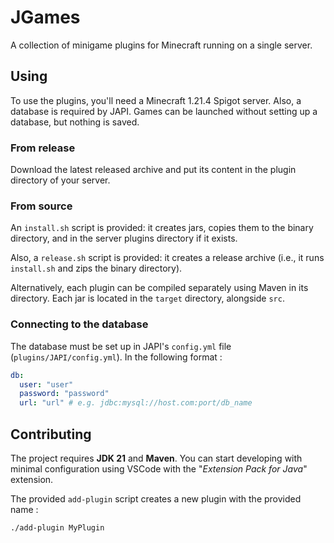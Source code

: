 # JGames
A collection of minigame plugins for Minecraft running on a single server.

## Using
To use the plugins, you'll need a Minecraft 1.21.4 Spigot server. Also, a database is required by JAPI. Games can be launched without setting up a database, but nothing is saved.

### From release
Download the latest released archive and put its content in the plugin directory of your server.

### From source
An `install.sh` script is provided: it creates jars, copies them to the binary directory, and in the server plugins 
directory if it exists.

Also, a `release.sh` script is provided: it creates a release archive (i.e., it runs `install.sh` and zips the binary 
directory).

Alternatively, each plugin can be compiled separately using Maven in its directory. Each jar is located in the `target` 
directory, alongside `src`.

### Connecting to the database
The database must be set up in JAPI's `config.yml` file (`plugins/JAPI/config.yml`). In the following format :
```yaml
db:
  user: "user"
  password: "password"
  url: "url" # e.g. jdbc:mysql://host.com:port/db_name
```


## Contributing
The project requires **JDK 21** and **Maven**.
You can start developing with minimal configuration using VSCode with the "*Extension Pack for Java*" extension. 

The provided `add-plugin` script creates a new plugin with the provided name :
```
./add-plugin MyPlugin
```

